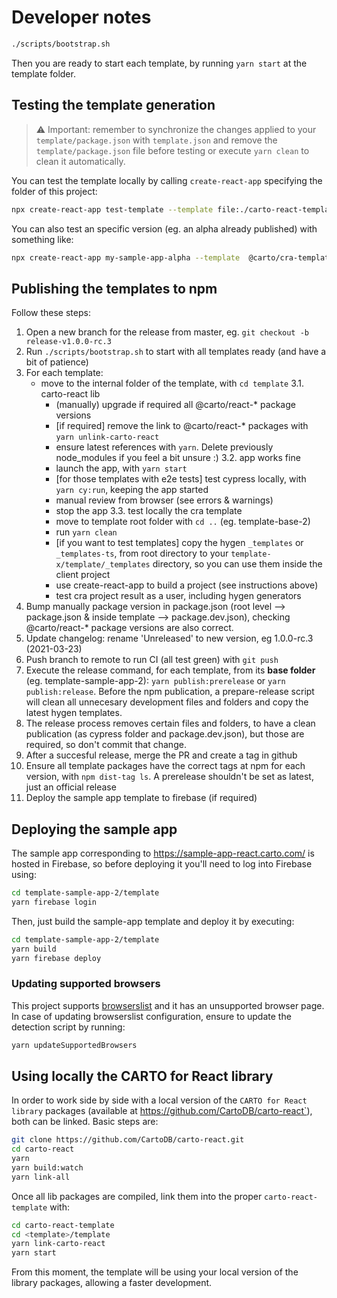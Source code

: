 # Developer notes

```bash
./scripts/bootstrap.sh
```

Then you are ready to start each template, by running `yarn start` at the template folder.

## Testing the template generation

> ⚠️ Important: remember to synchronize the changes applied to your `template/package.json` with `template.json` and remove the `template/package.json` file before testing or execute `yarn clean` to clean it automatically.

You can test the template locally by calling `create-react-app` specifying the folder of this project:

```bash
npx create-react-app test-template --template file:./carto-react-template/template-sample-app-2
```

You can also test an specific version (eg. an alpha already published) with something like:

```bash
npx create-react-app my-sample-app-alpha --template  @carto/cra-template-sample-app-2@1.1.0-alpha.0
```

## Publishing the templates to npm

Follow these steps:

1. Open a new branch for the release from master, eg. `git checkout -b release-v1.0.0-rc.3`
2. Run `./scripts/bootstrap.sh` to start with all templates ready (and have a bit of patience)
3. For each template:
   - move to the internal folder of the template, with `cd template`
   3.1. carto-react lib
      - (manually) upgrade if required all @carto/react-\* package versions
      - [if required] remove the link to @carto/react-\* packages with `yarn unlink-carto-react`
      - ensure latest references with `yarn`. Delete previously node_modules if you feel a bit unsure :)
   3.2. app works fine
      - launch the app, with `yarn start`
      - [for those templates with e2e tests] test cypress locally, with `yarn cy:run`, keeping the app started
      - manual review from browser (see errors & warnings)
      - stop the app
   3.3. test locally the cra template
      - move to template root folder with `cd ..` (eg. template-base-2)
      - run `yarn clean`
      - [if you want to test templates] copy the hygen `_templates` or `_templates-ts`, from root directory to your `template-x/template/_templates` directory, so you can use them inside the client project
      - use create-react-app to build a project (see instructions above)
      - test cra project result as a user, including hygen generators
4. Bump manually package version in package.json (root level --> package.json & inside template --> package.dev.json), checking @carto/react-\* package versions are also correct.
5. Update changelog: rename 'Unreleased' to new version, eg 1.0.0-rc.3 (2021-03-23)
6. Push branch to remote to run CI (all test green) with `git push`
7. Execute the release command, for each template, from its **base folder** (eg. template-sample-app-2): `yarn publish:prerelease` or `yarn publish:release`. Before the npm publication, a prepare-release script will clean all unnecesary development files and folders and copy the latest hygen templates.
8. The release process removes certain files and folders, to have a clean publication (as cypress folder and package.dev.json), but those are required, so don't commit that change.
9. After a succesful release, merge the PR and create a tag in github
10. Ensure all template packages have the correct tags at npm for each version, with `npm dist-tag ls`. A prerelease shouldn't be set as latest, just an official release
11. Deploy the sample app template to firebase (if required)

## Deploying the sample app

The sample app corresponding to https://sample-app-react.carto.com/ is hosted in Firebase, so before deploying it you'll need to log into Firebase using:

```bash
cd template-sample-app-2/template
yarn firebase login
```

Then, just build the sample-app template and deploy it by executing:

```bash
cd template-sample-app-2/template
yarn build
yarn firebase deploy
```

### Updating supported browsers

This project supports [browserslist](https://github.com/browserslist/browserslist) and it has an unsupported browser page. In case of updating browserslist configuration, ensure to update the detection script by running:

```bash
yarn updateSupportedBrowsers
```

## Using locally the CARTO for React library

In order to work side by side with a local version of the `CARTO for React library` packages (available at https://github.com/CartoDB/carto-react`), both can be linked. Basic steps are:

```bash
git clone https://github.com/CartoDB/carto-react.git
cd carto-react
yarn
yarn build:watch
yarn link-all
```

Once all lib packages are compiled, link them into the proper `carto-react-template` with:

```bash
cd carto-react-template
cd <template>/template
yarn link-carto-react
yarn start
```

From this moment, the template will be using your local version of the library packages, allowing a faster development.
